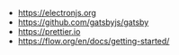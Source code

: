 
- https://electronjs.org
- https://github.com/gatsbyjs/gatsby
- https://prettier.io
- https://flow.org/en/docs/getting-started/
